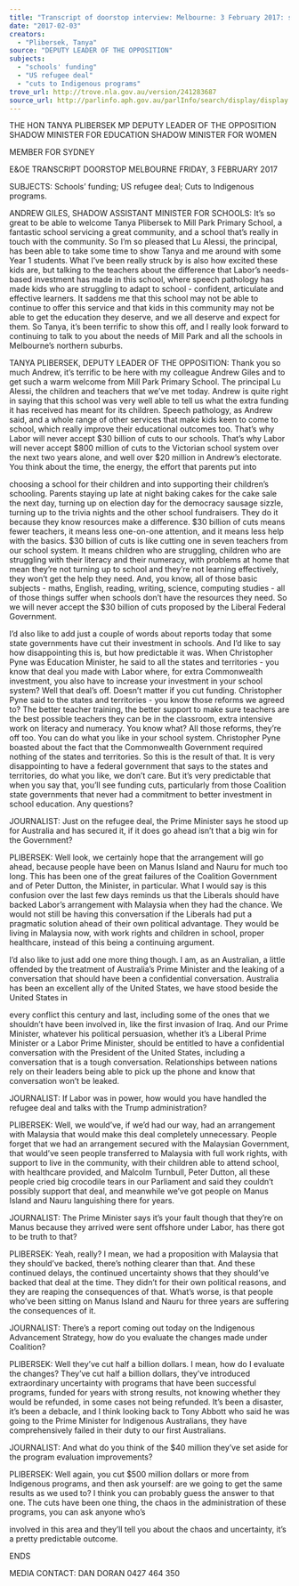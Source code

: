 ```yaml
---
title: "Transcript of doorstop interview: Melbourne: 3 February 2017: schools' funding; US refugee deal; cuts to Indigenous programs"
date: "2017-02-03"
creators:
  - "Plibersek, Tanya"
source: "DEPUTY LEADER OF THE OPPOSITION"
subjects:
  - "schools' funding"
  - "US refugee deal"
  - "cuts to Indigenous programs"
trove_url: http://trove.nla.gov.au/version/241283687
source_url: http://parlinfo.aph.gov.au/parlInfo/search/display/display.w3p;query=Id%3A%22media/pressrel/5077086%22
---
```


 

 THE HON TANYA PLIBERSEK MP  DEPUTY LEADER OF THE OPPOSITION  SHADOW MINISTER FOR EDUCATION  SHADOW MINISTER FOR WOMEN 

 MEMBER FOR SYDNEY 

 

 E&OE TRANSCRIPT  DOORSTOP  MELBOURNE  FRIDAY, 3 FEBRUARY 2017                                    

 SUBJECTS: Schools’ funding; US refugee deal; Cuts to Indigenous programs. 

 ANDREW GILES, SHADOW ASSISTANT MINISTER FOR SCHOOLS: It’s so great  to be able to welcome Tanya Plibersek to Mill Park Primary School, a fantastic  school servicing a great community, and a school that’s really in touch with the  community. So I’m so pleased that Lu Alessi, the principal, has been able to take  some time to show Tanya and me around with some Year 1 students. What I’ve  been really struck by is also how excited these kids are, but talking to the teachers  about the difference that Labor’s needs-based investment has made in this school,  where speech pathology has made kids who are struggling to adapt to school -  confident, articulate and effective learners. It saddens me that this school may not be  able to continue to offer this service and that kids in this community may not be able  to get the education they deserve, and we all deserve and expect for them. So  Tanya, it’s been terrific to show this off, and I really look forward to continuing to talk  to you about the needs of Mill Park and all the schools in Melbourne’s northern  suburbs.  

 TANYA PLIBERSEK, DEPUTY LEADER OF THE OPPOSITION: Thank you so  much Andrew, it’s terrific to be here with my colleague Andrew Giles and to get such  a warm welcome from Mill Park Primary School. The principal Lu Alessi, the children  and teachers that we’ve met today. Andrew is quite right in saying that this school  was very well able to tell us what the extra funding it has received has meant for its  children. Speech pathology, as Andrew said, and a whole range of other services  that make kids keen to come to school, which really improve their educational  outcomes too. That’s why Labor will never accept $30 billion of cuts to our schools.  That’s why Labor will never accept $800 million of cuts to the Victorian school  system over the next two years alone, and well over $20 million in Andrew’s  electorate. You think about the time, the energy, the effort that parents put into 

 choosing a school for their children and into supporting their children’s schooling.  Parents staying up late at night baking cakes for the cake sale the next day, turning  up on election day for the democracy sausage sizzle, turning up to the trivia nights  and the other school fundraisers. They do it because they know resources make a  difference. $30 billion of cuts means fewer teachers, it means less one-on-one  attention, and it means less help with the basics. $30 billion of cuts is like cutting one  in seven teachers from our school system. It means children who are struggling,  children who are struggling with their literacy and their numeracy, with problems at  home that mean they’re not turning up to school and they’re not learning effectively,  they won’t get the help they need. And, you know, all of those basic subjects -  maths, English, reading, writing, science, computing studies - all of those things  suffer when schools don’t have the resources they need. So we will never accept the  $30 billion of cuts proposed by the Liberal Federal Government.  

 I’d also like to add just a couple of words about reports today that some state  governments have cut their investment in schools. And I’d like to say how  disappointing this is, but how predictable it was. When Christopher Pyne was  Education Minister, he said to all the states and territories - you know that deal you  made with Labor where, for extra Commonwealth investment, you also have to  increase your investment in your school system? Well that deal’s off. Doesn’t matter  if you cut funding. Christopher Pyne said to the states and territories - you know  those reforms we agreed to? The better teacher training, the better support to make  sure teachers are the best possible teachers they can be in the classroom, extra  intensive work on literacy and numeracy. You know what? All those reforms, they’re  off too. You can do what you like in your school system. Christopher Pyne boasted  about the fact that the Commonwealth Government required nothing of the states  and territories. So this is the result of that. It is very disappointing to have a federal  government that says to the states and territories, do what you like, we don’t care.  But it’s very predictable that when you say that, you’ll see funding cuts, particularly  from those Coalition state governments that never had a commitment to better  investment in school education. Any questions? 

 JOURNALIST: Just on the refugee deal, the Prime Minister says he stood up for  Australia and has secured it, if it does go ahead isn’t that a big win for the  Government? 

 PLIBERSEK: Well look, we certainly hope that the arrangement will go ahead,  because people have been on Manus Island and Nauru for much too long. This has  been one of the great failures of the Coalition Government and of Peter Dutton, the  Minister, in particular. What I would say is this confusion over the last few days  reminds us that the Liberals should have backed Labor’s arrangement with Malaysia  when they had the chance. We would not still be having this conversation if the  Liberals had put a pragmatic solution ahead of their own political advantage. They  would be living in Malaysia now, with work rights and children in school, proper  healthcare, instead of this being a continuing argument.  

 I’d also like to just add one more thing though. I am, as an Australian, a little  offended by the treatment of Australia’s Prime Minister and the leaking of a  conversation that should have been a confidential conversation. Australia has been  an excellent ally of the United States, we have stood beside the United States in 

 every conflict this century and last, including some of the ones that we shouldn’t  have been involved in, like the first invasion of Iraq. And our Prime Minister,  whatever his political persuasion, whether it’s a Liberal Prime Minister or a Labor  Prime Minister, should be entitled to have a confidential conversation with the  President of the United States, including a conversation that is a tough conversation.  Relationships between nations rely on their leaders being able to pick up the phone  and know that conversation won’t be leaked. 

 JOURNALIST: If Labor was in power, how would you have handled the refugee deal  and talks with the Trump administration? 

 PLIBERSEK: Well, we would’ve, if we’d had our way, had an arrangement with  Malaysia that would make this deal completely unnecessary. People forget that we  had an arrangement secured with the Malaysian Government, that would’ve seen  people transferred to Malaysia with full work rights, with support to live in the  community, with their children able to attend school, with healthcare provided, and  Malcolm Turnbull, Peter Dutton, all these people cried big crocodile tears in our  Parliament and said they couldn’t possibly support that deal, and meanwhile we’ve  got people on Manus Island and Nauru languishing there for years.   

 JOURNALIST: The Prime Minister says it’s your fault though that they’re on Manus  because they arrived were sent offshore under Labor, has there got to be truth to  that? 

 PLIBERSEK: Yeah, really? I mean, we had a proposition with Malaysia that they  should’ve backed, there’s nothing clearer than that. And these continued delays, the  continued uncertainty shows that they should’ve backed that deal at the time. They  didn’t for their own political reasons, and they are reaping the consequences of that.  What’s worse, is that people who’ve been sitting on Manus Island and Nauru for  three years are suffering the consequences of it. 

 JOURNALIST: There’s a report coming out today on the Indigenous Advancement  Strategy, how do you evaluate the changes made under Coalition? 

 PLIBERSEK: Well they’ve cut half a billion dollars. I mean, how do I evaluate the  changes? They’ve cut half a billion dollars, they’ve introduced extraordinary  uncertainty with programs that have been successful programs, funded for years  with strong results, not knowing whether they would be refunded, in some cases not  being refunded. It’s been a disaster, it’s been a debacle, and I think looking back to  Tony Abbott who said he was going to the Prime Minister for Indigenous Australians,  they have comprehensively failed in their duty to our first Australians.   

 JOURNALIST: And what do you think of the $40 million they’ve set aside for the  program evaluation improvements?  

 PLIBERSEK: Well again, you cut $500 million dollars or more from Indigenous  programs, and then ask yourself: are we going to get the same results as we used  to? I think you can probably guess the answer to that one. The cuts have been one  thing, the chaos in the administration of these programs, you can ask anyone who’s 

 involved in this area and they’ll tell you about the chaos and uncertainty, it’s a pretty  predictable outcome.  

 ENDS 

 MEDIA CONTACT: DAN DORAN 0427 464 350 

 

